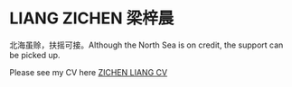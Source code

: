# LIANG ZICHEN 梁梓晨

北海虽赊，扶摇可接。Although the North Sea is on credit, the support can be picked up.

Please see my CV here <a href="https://xiaoxlye.github.io/liangzichen1.github.io/ZICHEN LIANG CV.html">ZICHEN LIANG CV</a>

